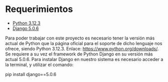 # Requerimientos
- [Python 3.12.3](https://www.python.org/downloads/)
- [Django 5.0.6](https://www.djangoproject.com/download/)

Para poder trabajar con este proyecto es necesario tener la versión más actual de Python que la página oficial 
para el soporte de dicho lenguaje nos ofrece, siendo Python 3.12.3. Enlace: https://www.python.org/downloads/. 
Se requiere a su vez el framework de Python Django en su versión más actual 5.0.6. 
Para instalar Django en nuestro sistema es necesario acceder a la terminal, y utilizar el comando: 

pip install django==5.0.6
